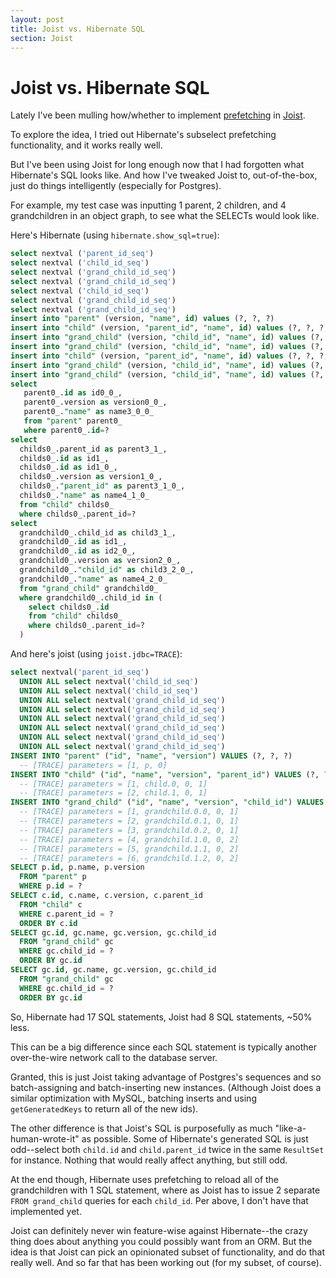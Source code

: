 ```yaml
---
layout: post
title: Joist vs. Hibernate SQL
section: Joist
---
```


Joist vs. Hibernate SQL
=======================

Lately I've been mulling how/whether to implement [prefetching](http://www.draconianoverlord.com/2010/07/16/orm-prefetching.html) in [Joist](http://joist.ws/orm.html).

To explore the idea, I tried out Hibernate's subselect prefetching functionality, and it works really well.

But I've been using Joist for long enough now that I had forgotten what Hibernate's SQL looks like. And how I've tweaked Joist to, out-of-the-box, just do things intelligently (especially for Postgres).

For example, my test case was inputting 1 parent, 2 children, and 4 grandchildren in an object graph, to see what the SELECTs would look like.

Here's Hibernate (using `hibernate.show_sql=true`):

```sql
select nextval ('parent_id_seq')
select nextval ('child_id_seq')
select nextval ('grand_child_id_seq')
select nextval ('grand_child_id_seq')
select nextval ('child_id_seq')
select nextval ('grand_child_id_seq')
select nextval ('grand_child_id_seq')
insert into "parent" (version, "name", id) values (?, ?, ?)
insert into "child" (version, "parent_id", "name", id) values (?, ?, ?, ?)
insert into "grand_child" (version, "child_id", "name", id) values (?, ?, ?, ?)
insert into "grand_child" (version, "child_id", "name", id) values (?, ?, ?, ?)
insert into "child" (version, "parent_id", "name", id) values (?, ?, ?, ?)
insert into "grand_child" (version, "child_id", "name", id) values (?, ?, ?, ?)
insert into "grand_child" (version, "child_id", "name", id) values (?, ?, ?, ?)
select
   parent0_.id as id0_0_,
   parent0_.version as version0_0_,
   parent0_."name" as name3_0_0_
   from "parent" parent0_
   where parent0_.id=?
select
  childs0_.parent_id as parent3_1_,
  childs0_.id as id1_,
  childs0_.id as id1_0_,
  childs0_.version as version1_0_,
  childs0_."parent_id" as parent3_1_0_,
  childs0_."name" as name4_1_0_
  from "child" childs0_
  where childs0_.parent_id=?
select
  grandchild0_.child_id as child3_1_,
  grandchild0_.id as id1_,
  grandchild0_.id as id2_0_,
  grandchild0_.version as version2_0_,
  grandchild0_."child_id" as child3_2_0_,
  grandchild0_."name" as name4_2_0_
  from "grand_child" grandchild0_
  where grandchild0_.child_id in (
    select childs0_.id
    from "child" childs0_
    where childs0_.parent_id=?
  )
```

And here's joist (using `joist.jdbc=TRACE`):

```sql
select nextval('parent_id_seq')
  UNION ALL select nextval('child_id_seq')
  UNION ALL select nextval('child_id_seq')
  UNION ALL select nextval('grand_child_id_seq')
  UNION ALL select nextval('grand_child_id_seq')
  UNION ALL select nextval('grand_child_id_seq')
  UNION ALL select nextval('grand_child_id_seq')
  UNION ALL select nextval('grand_child_id_seq')
  UNION ALL select nextval('grand_child_id_seq')
INSERT INTO "parent" ("id", "name", "version") VALUES (?, ?, ?)
  -- [TRACE] parameters = [1, p, 0]
INSERT INTO "child" ("id", "name", "version", "parent_id") VALUES (?, ?, ?, ?)
  -- [TRACE] parameters = [1, child.0, 0, 1]
  -- [TRACE] parameters = [2, child.1, 0, 1]
INSERT INTO "grand_child" ("id", "name", "version", "child_id") VALUES (?, ?, ?, ?)
  -- [TRACE] parameters = [1, grandchild.0.0, 0, 1]
  -- [TRACE] parameters = [2, grandchild.0.1, 0, 1]
  -- [TRACE] parameters = [3, grandchild.0.2, 0, 1]
  -- [TRACE] parameters = [4, grandchild.1.0, 0, 2]
  -- [TRACE] parameters = [5, grandchild.1.1, 0, 2]
  -- [TRACE] parameters = [6, grandchild.1.2, 0, 2]
SELECT p.id, p.name, p.version
  FROM "parent" p
  WHERE p.id = ?
SELECT c.id, c.name, c.version, c.parent_id
  FROM "child" c
  WHERE c.parent_id = ?
  ORDER BY c.id
SELECT gc.id, gc.name, gc.version, gc.child_id
  FROM "grand_child" gc
  WHERE gc.child_id = ?
  ORDER BY gc.id
SELECT gc.id, gc.name, gc.version, gc.child_id
  FROM "grand_child" gc
  WHERE gc.child_id = ?
  ORDER BY gc.id
```

So, Hibernate had 17 SQL statements, Joist had 8 SQL statements, ~50% less.

This can be a big difference since each SQL statement is typically another over-the-wire network call to the database server.

Granted, this is just Joist taking advantage of Postgres's sequences and so batch-assigning and batch-inserting new instances. (Although Joist does a similar optimization with MySQL, batching inserts and using `getGeneratedKeys` to return all of the new ids).

The other difference is that Joist's SQL is purposefully as much "like-a-human-wrote-it" as possible. Some of Hibernate's generated SQL is just odd--select both `child.id` and `child.parent_id` twice in the same `ResultSet` for instance. Nothing that would really affect anything, but still odd.

At the end though, Hibernate uses prefetching to reload all of the grandchildren with 1 SQL statement, where as Joist has to issue 2 separate `FROM grand_child` queries for each `child_id`. Per above, I don't have that implemented yet.

Joist can definitely never win feature-wise against Hibernate--the crazy thing does about anything you could possibly want from an ORM. But the idea is that Joist can pick an opinionated subset of functionality, and do that really well. And so far that has been working out (for my subset, of course).

